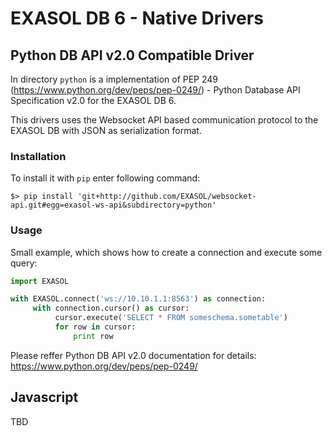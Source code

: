 # EXASOL DB 6 - Native Drivers

## Python DB API v2.0 Compatible Driver

In directory `python` is a implementation of PEP 249
(https://www.python.org/dev/peps/pep-0249/) - Python Database API
Specification v2.0 for the EXASOL DB 6.

This drivers uses the Websocket API based communication protocol to
the EXASOL DB with JSON as serialization format.

### Installation

To install it with `pip` enter following command:
```shell
$> pip install 'git+http://github.com/EXASOL/websocket-api.git#egg=exasol-ws-api&subdirectory=python'
```

### Usage

Small example, which shows how to create a connection and execute some query:
```python
import EXASOL

with EXASOL.connect('ws://10.10.1.1:8563') as connection:
     with connection.cursor() as cursor:
          cursor.execute('SELECT * FROM someschema.sometable')
          for row in cursor:
              print row
```


Please reffer Python DB API v2.0 documentation for details:
https://www.python.org/dev/peps/pep-0249/

## Javascript

TBD